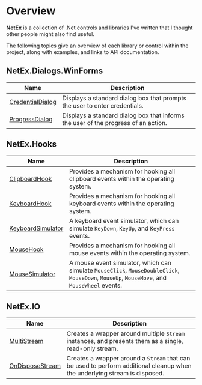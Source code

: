 # Overview

<b>NetEx</b> is a collection of .Net controls and libraries I've written that I thought other people might also find useful.

The following topics give an overview of each library or control within the project, along with examples, and links to API documentation.

## NetEx.Dialogs.WinForms

Name | Description
-----|------------
[CredentialDialog](dialogs.winforms/credentialdialog.md) | Displays a standard dialog box that prompts the user to enter credentials.
[ProgressDialog](dialogs.winforms/progressdialog.md) | Displays a standard dialog box that informs the user of the progress of an action.

## NetEx.Hooks

Name | Description
-----|------------
[ClipboardHook](hooks/clipboardhook.md) | Provides a mechanism for hooking all clipboard events within the operating system.
[KeyboardHook](hooks/keyboardhook.md) | Provides a mechanism for hooking all keyboard events within the operating system.
[KeyboardSimulator](hooks/keyboardsimulator.md) | A keyboard event simulator, which can simulate `KeyDown`, `KeyUp`, and `KeyPress` events.
[MouseHook](hooks/mousehook.md) | Provides a mechanism for hooking all mouse events within the operating system.
[MouseSimulator](hooks/mousesimulator.md) | A mouse event simulator, which can simulate `MouseClick`, `MouseDoubleClick`, `MouseDown`, `MouseUp`, `MouseMove`, and `MouseWheel` events.

## NetEx.IO

Name | Description
-----|------------
[MultiStream](io/multistream.md) | Creates a wrapper around multiple `Stream` instances, and presents them as a single, read-only stream.
[OnDisposeStream](io/ondisposestream.md) | Creates a wrapper around a `Stream` that can be used to perform additional cleanup when the underlying stream is disposed.